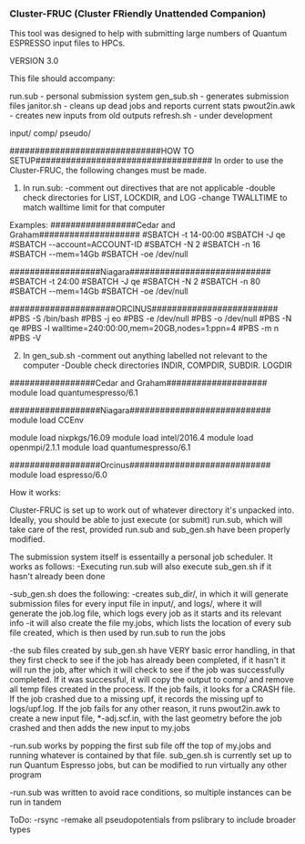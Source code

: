 ### Cluster-FRUC (Cluster FRiendly Unattended Companion)

This tool was designed to help with submitting large numbers of Quantum
ESPRESSO input files to HPCs. 

VERSION 3.0

This file should accompany:

run.sub - personal submission system
gen_sub.sh - generates submission files
janitor.sh - cleans up dead jobs and reports current stats
pwout2in.awk - creates new inputs from old outputs
refresh.sh - under development

input/
comp/
pseudo/





##############################HOW TO SETUP###################################
In order to use the Cluster-FRUC, the following changes must be made.

1) In run.sub:
   -comment out directives that are not applicable
   -double check directories for LIST, LOCKDIR, and LOG
   -change TWALLTIME to match walltime limit for that computer

Examples:
#################Cedar and Graham####################
#SBATCH -t 14-00:00 
#SBATCH -J qe
#SBATCH --account=ACCOUNT-ID
#SBATCH -N 2
#SBATCH -n 16
#SBATCH --mem=14Gb
#SBATCH -oe /dev/null

##################Niagara############################
#SBATCH -t 24:00 
#SBATCH -J qe
#SBATCH -N 2
#SBATCH -n 80
#SBATCH --mem=14Gb
#SBATCH -oe /dev/null

#####################ORCINUS#########################
#PBS -S /bin/bash
#PBS -j eo
#PBS -e /dev/null
#PBS -o /dev/null
#PBS -N qe
#PBS -l walltime=240:00:00,mem=20GB,nodes=1:ppn=4
#PBS -m n
#PBS -V



2) In gen_sub.sh
   -comment out anything labelled not relevant to the computer
   -Double check directories INDIR, COMPDIR, SUBDIR. LOGDIR


#################Cedar and Graham####################
module load quantumespresso/6.1

##################Niagara############################
module load CCEnv

module load nixpkgs/16.09
module load intel/2016.4
module load openmpi/2.1.1 
module load quantumespresso/6.1   

##################Orcinus############################
module load espresso/6.0





How it works:

Cluster-FRUC is set up to work out of whatever directory it's unpacked into.
Ideally, you should be able to just execute (or submit) run.sub, which will take
care of the rest, provided run.sub and sub_gen.sh have been properly modified.

The submission system itself is essentailly a personal job scheduler. It works
as follows:
-Executing run.sub will also execute sub_gen.sh if it hasn't already been done

-sub_gen.sh does the following:
    -creates sub_dir/, in which it will generate submission files for every input
    file in input/, and logs/, where it will generate the job.log file, which logs
    every job as it starts and its relevant info
    -it will also create the file my.jobs, which lists the location of every sub file
    created, which is then used by run.sub to run the jobs

-the sub files created by sub_gen.sh have VERY basic error handling, in that they
first check to see if the job has already been completed, if it hasn't it will run
the job, after which it will check to see if the job was successfully completed. If
it was successful, it will copy the output to comp/ and remove all temp files
created in the process. If the job fails, it looks for a CRASH file. If the job crashed
due to a missing upf, it records the missing upf to logs/upf.log. If the job fails for
any other reason, it runs pwout2in.awk to create a new input file, *-adj.scf.in, with
the last geometry before the job crashed and then adds the new input to my.jobs

-run.sub works by popping the first sub file off the top of my.jobs and running whatever
is contained by that file. sub_gen.sh is currently set up to run Quantum Espresso jobs,
but can be modified to run virtually any other program

-run.sub was written to avoid race conditions, so multiple instances can be run in tandem




ToDo:
-rsync
-remake all pseudopotentials from pslibrary to include broader types
	